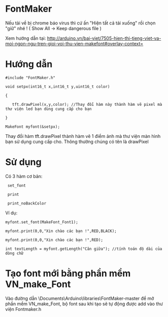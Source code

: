 # FontMaker
Nếu tải về bị chrome báo virus thì cứ ấn "Hiện tất cả tải xuống" rồi chọn "giữ" nhé !
( Show All -> Keep dangerous file )

Xem hướng dẫn tại:
http://arduino.vn/bai-viet/7505-hien-thi-tieng-viet-va-moi-ngon-ngu-tren-gioi-voi-thu-vien-makefont#overlay-context=

# Hướng dẫn
```
#include "FontMaker.h"

void setpx(int16_t x,int16_t y,uint16_t color)

{

   tft.drawPixel(x,y,color); //Thay đổi hàm này thành hàm vẽ pixel mà thư viện led bạn dùng cung cấp cho bạn
   
}

MakeFont myfont(&setpx);
```
Thay đổi hàm tft.drawPixel thành hàm vẽ 1 điểm ảnh mà thư viện màn hình bạn sử dụng cung cấp cho. Thông thường chúng có tên là drawPixel

# Sử dụng
 Có 3 hàm cơ bản:
```
 set_font

 print
 
 print_noBackColor
 ```
 Ví dụ:
 ```
 myfont.set_font(MakeFont_Font1);
 
 myfont.print(0,0,"Xin chào các bạn !",RED,BLACK);
 
 myfont.print(0,0,"Xin chào các bạn !",RED);

 int textLength = myfont.getLength("Căn giữa"); //tính toán độ dài của dòng chữ
```
# Tạo font mới bằng phần mềm VN_make_Font
Vào đường dẫn \Documents\Arduino\libraries\FontMaker-master để mở phần mềm VN_make_Font, bộ font sau khi tạo sẽ tự động được add vào thư viện Fontmaker.h
